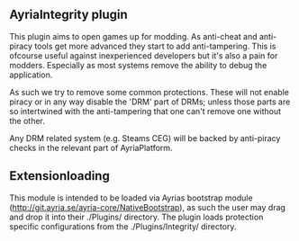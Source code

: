 AyriaIntegrity plugin
---

This plugin aims to open games up for modding. 
As anti-cheat and anti-piracy tools get more advanced they start to add anti-tampering.
This is ofcourse useful against inexperienced developers but it's also a pain for modders.
Especially as most systems remove the ability to debug the application.

As such we try to remove some common protections.
These will not enable piracy or in any way disable the 'DRM' part of DRMs;
unless those parts are so intertwined with the anti-tampering that one can't remove one without the other.

Any DRM related system (e.g. Steams CEG) will be backed by anti-piracy checks in the relevant part of AyriaPlatform.


Extensionloading
--

This module is intended to be loaded via Ayrias bootstrap module (http://git.ayria.se/ayria-core/NativeBootstrap), as such the user may drag and drop it into their ./Plugins/ directory. 
The plugin loads protection specific configurations from the ./Plugins/Integrity/ directory.
